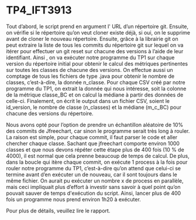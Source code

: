 # TP4_IFT3913

Tout d’abord, le script prend en argument l' URL d’un répertoire git. Ensuite, on vérifie si le
répertoire qu’on veut cloner existe déjà, si oui, on le supprime avant de cloner le nouveau
répertoire. Ensuite, grâce à la librairie git on peut extraire la liste de tous les commits du
répertoire git sur lequel on va itérer pour effectuer un git reset sur chacune des versions à l’aide
de leur identifiant. Ainsi , on va exécuter notre programme du TP1 sur chaque version du
répertoire initial pour obtenir le calcul des métriques pertinentes sur toutes les classes de
chacune des versions. On effectue aussi un comptage de tous les fichiers de type .java pour
obtenir le nombre de classes, c’est-à-dire, la donnée n_classe. Pour chaque CSV créé par notre
programme du TP1, on extrait la donnée qui nous intéresse, soit la colonne de la métrique
classe_BC et on calcul la médiane à partir des données de celle-ci. Finalement, on écrit le
output dans un fichier CSV, soient le id_version, le nombre de classe (n_classes) et la médiane
(m_c_BC) pour chacune des versions du répertoire.

Nous avons opté pour l’option de prendre un échantillon aléatoire de 10% des commits de
Jfreechart, car sinon le programme serait très long à rouler. La raison est simple, pour chaque
commit, il faut parser le code et aller chercher chaque classe. Sachant que jfreechart comporte
environ 1000 classes et que nous devons répéter cette étape plus de 400 fois (10 % de 4000),
il est normal que cela prenne beaucoup de temps de calcul. De plus, dans la boucle qui itère
chaque commit, on exécute 1 process à la fois pour rouler notre programme du TP1,
c’est-à-dire qu’on attend que celui-ci se termine avant d’en exécuter un de nouveau, car il sont
toujours dans le même fichier. On aurait pu exécuter un nombre x de process en parallèle, mais
ceci impliquait plus d’effort à investir sans savoir à quel point qu’on pouvait sauver de temps
d'exécution du script. Ainsi, lancer plus de 400 fois un programme nous prend environ 1h20 à
exécuter.

Pour plus de détails, veuillez lire le rapport.
